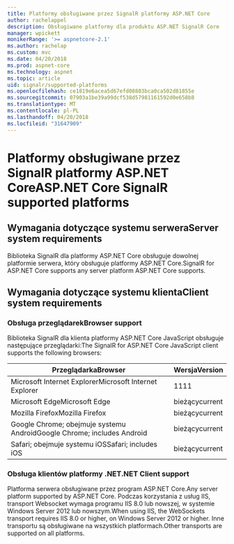 ```yaml
---
title: Platformy obsługiwane przez SignalR platformy ASP.NET Core
author: rachelappel
description: Obsługiwane platformy dla produktu ASP.NET SignalR Core
manager: wpickett
monikerRange: '>= aspnetcore-2.1'
ms.author: rachelap
ms.custom: mvc
ms.date: 04/20/2018
ms.prod: aspnet-core
ms.technology: aspnet
ms.topic: article
uid: signalr/supported-platforms
ms.openlocfilehash: ce1819e6acea5d67efd08803bca0ca502d81855e
ms.sourcegitcommit: 07903a1be39a99dcf538d57981161592d0e658b8
ms.translationtype: MT
ms.contentlocale: pl-PL
ms.lasthandoff: 04/20/2018
ms.locfileid: "31647909"
---
```

# <a name="aspnet-core-signalr-supported-platforms"></a><span data-ttu-id="a567c-103">Platformy obsługiwane przez SignalR platformy ASP.NET Core</span><span class="sxs-lookup"><span data-stu-id="a567c-103">ASP.NET Core SignalR supported platforms</span></span>

## <a name="server-system-requirements"></a><span data-ttu-id="a567c-104">Wymagania dotyczące systemu serwera</span><span class="sxs-lookup"><span data-stu-id="a567c-104">Server system requirements</span></span>

<span data-ttu-id="a567c-105">Biblioteka SignalR dla platformy ASP.NET Core obsługuje dowolnej platformie serwera, który obsługuje platformy ASP.NET Core.</span><span class="sxs-lookup"><span data-stu-id="a567c-105">SignalR for ASP.NET Core supports any server platform ASP.NET Core supports.</span></span>

## <a name="client-system-requirements"></a><span data-ttu-id="a567c-106">Wymagania dotyczące systemu klienta</span><span class="sxs-lookup"><span data-stu-id="a567c-106">Client system requirements</span></span>

### <a name="browser-support"></a><span data-ttu-id="a567c-107">Obsługa przeglądarek</span><span class="sxs-lookup"><span data-stu-id="a567c-107">Browser support</span></span>

<span data-ttu-id="a567c-108">Biblioteka SignalR dla klienta platformy ASP.NET Core JavaScript obsługuje następujące przeglądarki:</span><span class="sxs-lookup"><span data-stu-id="a567c-108">The SignalR for ASP.NET Core JavaScript client supports the following browsers:</span></span>

| <span data-ttu-id="a567c-109">Przeglądarka</span><span class="sxs-lookup"><span data-stu-id="a567c-109">Browser</span></span> | <span data-ttu-id="a567c-110">Wersja</span><span class="sxs-lookup"><span data-stu-id="a567c-110">Version</span></span> |
| ------- | ------- |
| <span data-ttu-id="a567c-111">Microsoft Internet Explorer</span><span class="sxs-lookup"><span data-stu-id="a567c-111">Microsoft Internet Explorer</span></span> | <span data-ttu-id="a567c-112">11</span><span class="sxs-lookup"><span data-stu-id="a567c-112">11</span></span> |
| <span data-ttu-id="a567c-113">Microsoft Edge</span><span class="sxs-lookup"><span data-stu-id="a567c-113">Microsoft Edge</span></span> | <span data-ttu-id="a567c-114">bieżący</span><span class="sxs-lookup"><span data-stu-id="a567c-114">current</span></span> |
| <span data-ttu-id="a567c-115">Mozilla Firefox</span><span class="sxs-lookup"><span data-stu-id="a567c-115">Mozilla Firefox</span></span> | <span data-ttu-id="a567c-116">bieżący</span><span class="sxs-lookup"><span data-stu-id="a567c-116">current</span></span> |
| <span data-ttu-id="a567c-117">Google Chrome; obejmuje systemu Android</span><span class="sxs-lookup"><span data-stu-id="a567c-117">Google Chrome; includes Android</span></span> | <span data-ttu-id="a567c-118">bieżący</span><span class="sxs-lookup"><span data-stu-id="a567c-118">current</span></span> |
| <span data-ttu-id="a567c-119">Safari; obejmuje systemu iOS</span><span class="sxs-lookup"><span data-stu-id="a567c-119">Safari; includes iOS</span></span> | <span data-ttu-id="a567c-120">bieżący</span><span class="sxs-lookup"><span data-stu-id="a567c-120">current</span></span> |
 
### <a name="net-client-support"></a><span data-ttu-id="a567c-121">Obsługa klientów platformy .NET</span><span class="sxs-lookup"><span data-stu-id="a567c-121">.NET Client support</span></span>

<span data-ttu-id="a567c-122">Platforma serwera obsługiwane przez program ASP.NET Core.</span><span class="sxs-lookup"><span data-stu-id="a567c-122">Any server platform supported by ASP.NET Core.</span></span> <span data-ttu-id="a567c-123">Podczas korzystania z usług IIS, transport Websocket wymaga programu IIS 8.0 lub nowszej, w systemie Windows Server 2012 lub nowszym.</span><span class="sxs-lookup"><span data-stu-id="a567c-123">When using IIS, the WebSockets transport requires IIS 8.0 or higher, on Windows Server 2012 or higher.</span></span> <span data-ttu-id="a567c-124">Inne transportu są obsługiwane na wszystkich platformach.</span><span class="sxs-lookup"><span data-stu-id="a567c-124">Other transports are supported on all platforms.</span></span>